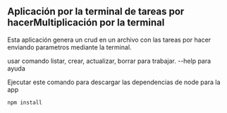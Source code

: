 ## Aplicación por la terminal de tareas por hacerMultiplicación por la terminal

Esta aplicación genera un crud en un archivo con las tareas por hacer enviando parametros mediante la terminal.

usar comando listar, crear, actualizar, borrar para trabajar. --help para ayuda

Ejecutar este comando para descargar las dependencias de node para la app

```
npm install
```